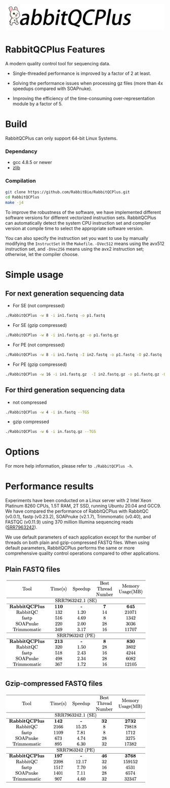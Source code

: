 ## ![logo](./pics/RabbitQCPlus.png)

# RabbitQCPlus Features

A modern quality control tool for sequencing data.
- Single-threaded performance is improved by a factor of 2 at least.

- Solving the performance issues when processing gz files (more than 4x speedups compared with SOAPnuke).

- Improving the efficiency of the time-consuming over-representation module by a factor of 5.

# Build

RabbitQCPlus can only support 64-bit Linux Systems.

### Dependancy

- gcc 4.8.5 or newer
- [zlib](https://zlib.net/)

### Compilation

```bash
git clone https://github.com/RabbitBio/RabbitQCPlus.git
cd RabbitQCPlus
make -j4
```
To improve the robustness of the software, we have implemented different software versions for different vectorized instruction sets. RabbitQCPlus can automatically detect the system CPU instruction set and compiler version at compile time to select the appropriate software version.

You can also specify the instruction set you want to use by manually modifying the ``InstructSet`` in the ``Makefile``. ``-DVec512`` means using the avx512 instruction set, and ``-DVec256`` means using the avx2 instruction set; otherwise, let the compiler choose.

# Simple usage

## For next generation sequencing data

- For SE (not compressed)

```bash
./RabbitQCPlus -w 8 -i in1.fastq -o p1.fastq
```

- For SE (gzip compressed)

```bash
./RabbitQCPlus -w 8 -i in1.fastq.gz -o p1.fastq.gz
```

- For PE (not compressed)

```bash
./RabbitQCPlus -w 8 -i in1.fastq -I in2.fastq -o p1.fastq -O p2.fastq
```

- For PE (gzip compressed)

```bash
./RabbitQCPlus -w 16 -i in1.fastq.gz  -I in2.fastq.gz -o p1.fastq.gz -O p2.fastq.gz
```

## For third generation sequencing data

- not compressed

```bash
./RabbitQCPlus -w 4 -i in.fastq --TGS
```

- gzip compressed

```bash
./RabbitQCPlus -w 6 -i in.fastq.gz --TGS
```

# Options

For more help information, please refer to `./RabbitQCPlus -h`.



# Performance results

Experiments have been conducted on a Linux server with 2 Intel Xeon Platinum 8260 CPUs, 1.5T RAM, 2T SSD, running Ubuntu 20.04 and GCC9. We have compared the performance of RabbitQCPlus with RabbitQC (v0.0.1), fastp (v0.23.2), SOAPnuke (v2.1.7), Trimmomatic (v0.40), and FASTQC (v0.11.9) using 370 million Illumina sequencing reads ([SRR7963242](https://www.ncbi.nlm.nih.gov/sra/?term=SRR7963242)).

We use default parameters of each application except for the number of threads on both plain and gzip-compressed FASTQ files.
When using default parameters, RabbitQCPlus performs the same or more comprehensive quality control operations compared to other applications.

## Plain FASTQ files

<img src="pics/plain.png" alt="plain" style="zoom:50%;" />

## Gzip-compressed FASTQ files

<img src="pics/gzip.png" alt="gzip" style="zoom:50%;" />
